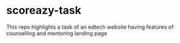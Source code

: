 # scoreazy-task
This repo highlights a task of an edtech website having features of counselling and mentoring landing page
